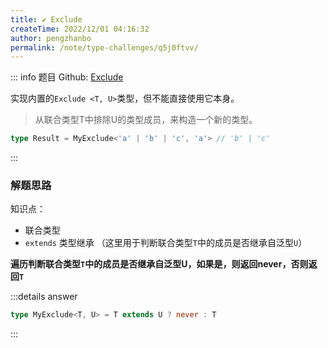 ```yaml
---
title: ✔️ Exclude
createTime: 2022/12/01 04:16:32
author: pengzhanbo
permalink: /note/type-challenges/q5j0ftvv/
---
```


::: info 题目
Github: [Exclude](https://github.com/type-challenges/type-challenges/blob/main/questions/)

实现内置的`Exclude <T, U>`类型，但不能直接使用它本身。

> 从联合类型T中排除U的类型成员，来构造一个新的类型。

```ts
type Result = MyExclude<'a' | 'b' | 'c', 'a'> // 'b' | 'c'
```
:::

### 解题思路

知识点：
- 联合类型
- `extends` 类型继承 （这里用于判断联合类型`T`中的成员是否继承自泛型`U`）


**遍历判断联合类型`T`中的成员是否继承自泛型U，如果是，则返回never，否则返回`T`**

:::details answer
```ts
type MyExclude<T, U> = T extends U ? never : T
```
:::
